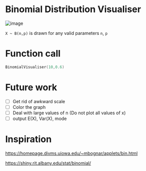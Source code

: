 # Binomial Distribution Visualiser
![image](https://user-images.githubusercontent.com/65414576/157201067-5c2ab688-e7a2-4ff1-8a6a-9d2fab77ae9d.png)

`X ~ B(n,p)` is drawn for any valid parameters `n`, `p`

# Function call # 

```cpp
BinomialVisualiser(10,0.6)
```

# Future work #
- [ ] Get rid of awkward scale
- [ ] Color the graph
- [ ] Deal with large values of n (Do not plot all values of x)
- [ ] output E(X), Var(X), mode

# Inspiration #
https://homepage.divms.uiowa.edu/~mbognar/applets/bin.html

https://shiny.rit.albany.edu/stat/binomial/
